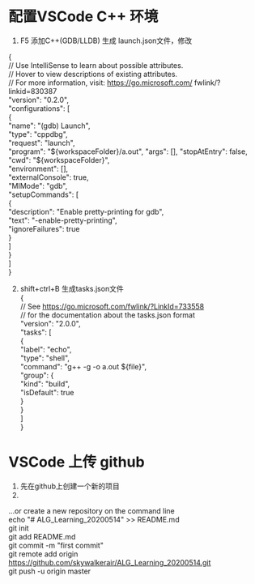 # 配置VSCode C++ 环境
1. F5  添加C++(GDB/LLDB) 
生成 launch.json文件，修改

{  
    // Use IntelliSense to learn about possible attributes.  
    // Hover to view descriptions of existing attributes.  
    // For more information, visit: https://go.microsoft.com/  fwlink/?linkid=830387  
    "version": "0.2.0",  
    "configurations": [  
        {  
            "name": "(gdb) Launch",  
            "type": "cppdbg",  
            "request": "launch",  
            "program": "${workspaceFolder}/a.out",  
            "args": [],  
            "stopAtEntry": false,  
            "cwd": "${workspaceFolder}",  
            "environment": [],  
            "externalConsole": true,  
            "MIMode": "gdb",  
            "setupCommands": [  
                {  
                    "description": "Enable pretty-printing for gdb",  
                    "text": "-enable-pretty-printing",  
                    "ignoreFailures": true  
                 }  
             ]  
         }  
     ]  
}  


2. shift+ctrl+B 生成tasks.json文件  
{  
    // See https://go.microsoft.com/fwlink/?LinkId=733558  
    // for the documentation about the tasks.json format  
    "version": "2.0.0",  
    "tasks": [  
        {  
            "label": "echo",  
            "type": "shell",  
            "command": "g++ -g -o a.out ${file}",  
            "group": {  
                "kind": "build",  
                "isDefault": true  
             }  
         }  
     ]  
 }  


# VSCode 上传 github  
1. 先在github上创建一个新的项目  
2.   
…or create a new repository on the command line  
echo "# ALG_Learning_20200514" >> README.md  
git init  
git add README.md  
git commit -m "first commit"  
git remote add origin https://github.com/skywalkerair/ALG_Learning_20200514.git  
git push -u origin master  